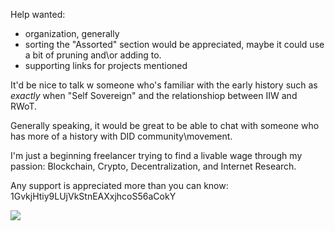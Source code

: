 Help wanted:

* organization, generally
* sorting the "Assorted" section would be appreciated, maybe it could use a bit of pruning and\or adding to.
* supporting links for projects mentioned

It'd be nice to talk w someone who's familiar with the early history such as *exactly* when "Self Sovereign" and the relationshiop between IIW and RWoT.

Generally speaking, it would be great to be able to chat with someone who has more of a history with DID community\movement. 

I'm just a beginning freelancer trying to find a livable wage through my passion: Blockchain, Crypto, Decentralization, and Internet Research.  

Any support is appreciated more than you can know: 1GvkjHtiy9LUjVkStnEAXxjhcoS56aCokY

![](http://imgur.com/xMd9r0rl.png)
